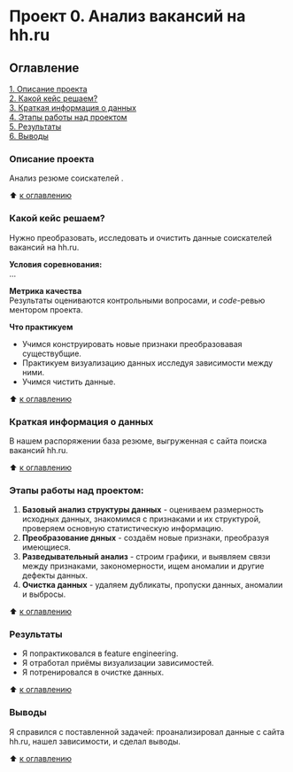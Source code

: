# Проект 0. Анализ вакансий на hh.ru  
  
## Оглавление  
[1. Описание проекта](https://github.com/SergeyObukhov/sf_data_science/tree/main/projekt_0#описание-проекта)  
[2. Какой кейс решаем?](https://github.com/SergeyObukhov/sf_data_science/tree/main/projekt_0#какой-кейс-решаем)  
[3. Краткая информация о данных](https://github.com/SergeyObukhov/sf_data_science/tree/main/projekt_0#краткая-информация-о-данных)  
[4. Этапы работы над проектом](https://github.com/SergeyObukhov/sf_data_science/tree/main/projekt_0#этапы-работы-над-проектом)  
[5. Результаты](https://github.com/SergeyObukhov/sf_data_science/tree/main/projekt_0#результаты)  
[6. Выводы](https://github.com/SergeyObukhov/sf_data_science/tree/main/projekt_0#выводы)  
  
### Описание проекта  
Анализ резюме соискателей .  
  
:arrow_up: [к оглавлению](https://github.com/SergeyObukhov/sf_data_science/tree/main/projekt_0#оглавление)  
  
  
### Какой кейс решаем?  
Нужно преобразовать, исследовать и очистить данные соискателей вакансий на hh.ru.  
  
**Условия соревнования:**  
...
  
**Метрика качества**  
Результаты оцениваются контрольными вопросами, и *code*-ревью ментором проекта.
  
**Что практикуем**  
- Учимся конструировать новые признаки преобразовавая существубщие.  
- Практикуем визуализацию данных исследуя зависимости между ними.
- Учимся чистить данные.
  
:arrow_up: [к оглавлению](https://github.com/SergeyObukhov/sf_data_science/tree/main/projekt_0#оглавление)  

### Краткая информация о данных  
В нашем распоряжении база резюме, выгруженная с сайта поиска вакансий hh.ru.
  
:arrow_up: [к оглавлению](https://github.com/SergeyObukhov/sf_data_science/tree/main/projekt_0#оглавление)  
  
  
### Этапы работы над проектом:  
1. **Базовый анализ структуры данных** - оцениваем размерность исходных данных, знакомимся с признаками и их структурой, проверяем основную статистическую информацию.
2. **Преобразование днных** - создаём новые признаки, преобразуя имеющиеся.
3. **Разведывательный анализ** - строим графики, и выявляем связи между признаками, закономерности, ищем аномалии и другие дефекты данных.
4. **Очистка данных** - удаляем дубликаты, пропуски данных, аномалии и выбросы.
  
:arrow_up: [к оглавлению](https://github.com/SergeyObukhov/sf_data_science/tree/main/projekt_0#оглавление)  
  
  
### Результаты  
- Я попрактиковался в feature engineering.
- Я отработал приёмы визуализации зависимостей.  
- Я потренировался в очистке данных.
  
:arrow_up: [к оглавлению](https://github.com/SergeyObukhov/sf_data_science/tree/main/projekt_0#оглавление)  
  
  
### Выводы  
Я справился с поставленной задачей:
проанализировал данные с сайта hh.ru, нашел зависимости, и сделал выводы. 
  
:arrow_up: [к оглавлению](https://github.com/SergeyObukhov/sf_data_science/tree/main/projekt_0#оглавление)